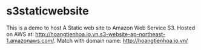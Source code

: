 # s3staticwebsite
This is a demo to host A Static web site to Amazon Web Service S3. 
Hosted on AWS at: http://hoangtienhoa.io.vn.s3-website-ap-northeast-1.amazonaws.com/. 
Match with domain name: http://hoangtienhoa.io.vn/
